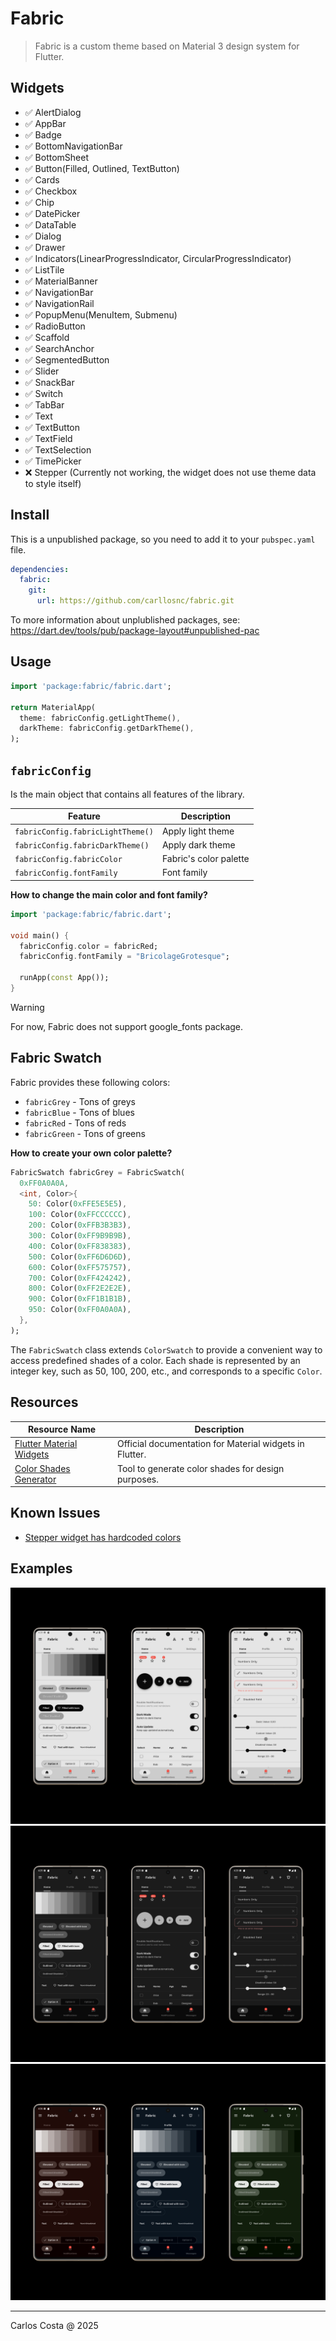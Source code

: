# Fabric

> Fabric is a custom theme based on Material 3 design system for Flutter.

## Widgets

- ✅ AlertDialog
- ✅ AppBar
- ✅ Badge
- ✅ BottomNavigationBar
- ✅ BottomSheet
- ✅ Button(Filled, Outlined, TextButton)
- ✅ Cards
- ✅ Checkbox
- ✅ Chip
- ✅ DatePicker
- ✅ DataTable
- ✅ Dialog
- ✅ Drawer
- ✅ Indicators(LinearProgressIndicator, CircularProgressIndicator)
- ✅ ListTile
- ✅ MaterialBanner
- ✅ NavigationBar
- ✅ NavigationRail
- ✅ PopupMenu(MenuItem, Submenu)
- ✅ RadioButton
- ✅ Scaffold
- ✅ SearchAnchor
- ✅ SegmentedButton
- ✅ Slider
- ✅ SnackBar
- ✅ Switch
- ✅ TabBar
- ✅ Text
- ✅ TextButton
- ✅ TextField
- ✅ TextSelection
- ✅ TimePicker
- ❌ Stepper (Currently not working, the widget does not use theme data to style itself)

## Install

This is a unpublished package, so you need to add it to your `pubspec.yaml` file.

```yml
dependencies:
  fabric:
    git:
      url: https://github.com/carllosnc/fabric.git
```

To more information about unplublished packages, see: https://dart.dev/tools/pub/package-layout#unpublished-pac

## Usage

```dart
import 'package:fabric/fabric.dart';

return MaterialApp(
  theme: fabricConfig.getLightTheme(),
  darkTheme: fabricConfig.getDarkTheme(),
);
```

## `fabricConfig`

Is the main object that contains all features of the library.

| Feature                     | Description                     |
|-----------------------------|---------------------------------|
| `fabricConfig.fabricLightTheme()` | Apply light theme         |
| `fabricConfig.fabricDarkTheme()`  | Apply dark theme          |
| `fabricConfig.fabricColor`        | Fabric's color palette    |
| `fabricConfig.fontFamily`         | Font family               |

**How to change the main color and font family?**

```dart
import 'package:fabric/fabric.dart';

void main() {
  fabricConfig.color = fabricRed;
  fabricConfig.fontFamily = "BricolageGrotesque";

  runApp(const App());
}
```

> [!WARNING]
> For now, Fabric does not support google_fonts package.

## Fabric Swatch

Fabric provides these following colors:

- `fabricGrey` - Tons of greys
- `fabricBlue` - Tons of blues
- `fabricRed` - Tons of reds
- `fabricGreen` - Tons of greens

**How to create your own color palette?**

```dart
FabricSwatch fabricGrey = FabricSwatch(
  0xFF0A0A0A,
  <int, Color>{
    50: Color(0xFFE5E5E5),
    100: Color(0xFFCCCCCC),
    200: Color(0xFFB3B3B3),
    300: Color(0xFF9B9B9B),
    400: Color(0xFF838383),
    500: Color(0xFF6D6D6D),
    600: Color(0xFF575757),
    700: Color(0xFF424242),
    800: Color(0xFF2E2E2E),
    900: Color(0xFF1B1B1B),
    950: Color(0xFF0A0A0A),
  },
);
```

The `FabricSwatch` class extends `ColorSwatch` to provide a convenient way
to access predefined shades of a color. Each shade is represented by an integer
key, such as 50, 100, 200, etc., and corresponds to a specific `Color`.

## Resources

| Resource Name                     | Description                                      |
|-----------------------------------|--------------------------------------------------|
| [Flutter Material Widgets](https://docs.flutter.dev/ui/widgets/material) | Official documentation for Material widgets in Flutter. |
| [Color Shades Generator](https://colorkit.co/color-shades-generator/030d00/) | Tool to generate color shades for design purposes.       |

## Known Issues

- [Stepper widget has hardcoded colors](https://github.com/flutter/flutter/issues/102558)

## Examples

<img src="prints/fabric_01.jpeg">
<img src="prints/fabric_02.jpeg">
<img src="prints/fabric_03.jpeg">

---

Carlos Costa @ 2025
